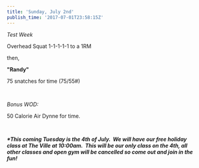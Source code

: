 ```yaml
---
title: 'Sunday, July 2nd'
publish_time: '2017-07-01T23:58:15Z'
---
```


*Test Week*

Overhead Squat 1-1-1-1-1 to a 1RM

then,

**"Randy"**

75 snatches for time (75/55\#)

 

*Bonus WOD:*

50 Calorie Air Dynne for time.

 

***\*This coming Tuesday is the 4th of July.  We will have our free
holiday class at The Ville at 10:00am.  This will be our only class on
the 4th, all other classes and open gym will be cancelled so come out
and join in the fun!***
